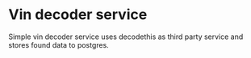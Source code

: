 Vin decoder service
=====================================

Simple vin decoder service uses decodethis as third party service and stores found data to postgres.